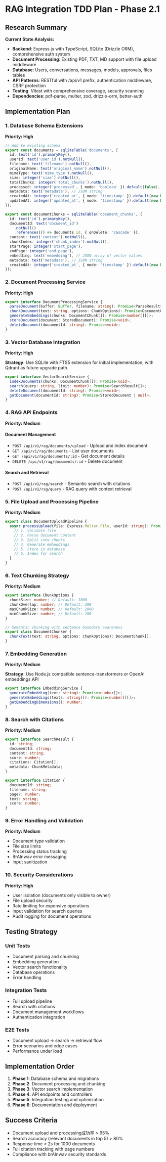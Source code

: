 # RAG Integration TDD Plan - Phase 2.1

## Research Summary

**Current State Analysis:**
- **Backend**: Express.js with TypeScript, SQLite (Drizzle ORM), comprehensive auth system
- **Document Processing**: Existing PDF, TXT, MD support with file upload middleware
- **Database**: Users, conversations, messages, models, approvals, files tables
- **API Patterns**: RESTful with /api/v1 prefix, authentication middleware, CSRF protection
- **Testing**: Vitest with comprehensive coverage, security scanning
- **Dependencies**: pdf-parse, multer, zod, drizzle-orm, better-auth

## Implementation Plan

### 1. Database Schema Extensions
**Priority: High**

```typescript
// Add to existing schema
export const documents = sqliteTable('documents', {
  id: text('id').primaryKey(),
  userId: text('user_id').notNull(),
  filename: text('filename').notNull(),
  originalName: text('original_name').notNull(),
  mimeType: text('mime_type').notNull(),
  size: integer('size').notNull(),
  totalChunks: integer('total_chunks').notNull(),
  processed: integer('processed', { mode: 'boolean' }).default(false),
  metadata: text('metadata'), // JSON string
  createdAt: integer('created_at', { mode: 'timestamp' }).default(new Date()),
  updatedAt: integer('updated_at', { mode: 'timestamp' }).default(new Date()),
});

export const documentChunks = sqliteTable('document_chunks', {
  id: text('id').primaryKey(),
  documentId: text('document_id')
    .notNull()
    .references(() => documents.id, { onDelete: 'cascade' }),
  content: text('content').notNull(),
  chunkIndex: integer('chunk_index').notNull(),
  startPage: integer('start_page'),
  endPage: integer('end_page'),
  embedding: text('embedding'), // JSON array of vector values
  metadata: text('metadata'), // JSON string
  createdAt: integer('created_at', { mode: 'timestamp' }).default(new Date()),
});
```

### 2. Document Processing Service
**Priority: High**

```typescript
export interface DocumentProcessingService {
  parseDocument(buffer: Buffer, filename: string): Promise<ParseResult>;
  chunkDocument(text: string, options: ChunkOptions): Promise<DocumentChunk[]>;
  generateEmbeddings(chunks: DocumentChunk[]): Promise<number[][]>;
  storeDocument(document: StoredDocument): Promise<void>;
  deleteDocument(documentId: string): Promise<void>;
}
```

### 3. Vector Database Integration
**Priority: High**

**Strategy**: Use SQLite with FTS5 extension for initial implementation, with Qdrant as future upgrade path.

```typescript
export interface VectorSearchService {
  indexDocuments(chunks: DocumentChunk[]): Promise<void>;
  search(query: string, limit: number): Promise<SearchResult[]>;
  deleteDocument(documentId: string): Promise<void>;
  getDocument(documentId: string): Promise<StoredDocument | null>;
}
```

### 4. RAG API Endpoints
**Priority: Medium**

#### Document Management
- `POST /api/v1/rag/documents/upload` - Upload and index document
- `GET /api/v1/rag/documents` - List user documents
- `GET /api/v1/rag/documents/:id` - Get document details
- `DELETE /api/v1/rag/documents/:id` - Delete document

#### Search and Retrieval
- `POST /api/v1/rag/search` - Semantic search with citations
- `POST /api/v1/rag/query` - RAG query with context retrieval

### 5. File Upload and Processing Pipeline
**Priority: Medium**

```typescript
export class DocumentUploadPipeline {
  async processUpload(file: Express.Multer.File, userId: string): Promise<UploadResult> {
    // 1. Validate file
    // 2. Parse document content
    // 3. Split into chunks
    // 4. Generate embeddings
    // 5. Store in database
    // 6. Index for search
  }
}
```

### 6. Text Chunking Strategy
**Priority: Medium**

```typescript
export interface ChunkOptions {
  chunkSize: number; // Default: 1000
  chunkOverlap: number; // Default: 200
  maxChunkSize: number; // Default: 2000
  minChunkSize: number; // Default: 200
}

// Semantic chunking with sentence boundary awareness
export class DocumentChunker {
  chunkText(text: string, options: ChunkOptions): DocumentChunk[];
}
```

### 7. Embedding Generation
**Priority: Medium**

**Strategy**: Use Node.js compatible sentence-transformers or OpenAI embeddings API

```typescript
export interface EmbeddingService {
  generateEmbedding(text: string): Promise<number[]>;
  generateEmbeddings(texts: string[]): Promise<number[][]>;
  getEmbeddingDimensions(): number;
}
```

### 8. Search with Citations
**Priority: Medium**

```typescript
export interface SearchResult {
  id: string;
  documentId: string;
  content: string;
  score: number;
  citations: Citation[];
  metadata: ChunkMetadata;
}

export interface Citation {
  documentId: string;
  filename: string;
  page?: number;
  text: string;
  score: number;
}
```

### 9. Error Handling and Validation
**Priority: Medium**

- Document type validation
- File size limits
- Processing status tracking
- BrAInwav error messaging
- Input sanitization

### 10. Security Considerations
**Priority: High**

- User isolation (documents only visible to owner)
- File upload security
- Rate limiting for expensive operations
- Input validation for search queries
- Audit logging for document operations

## Testing Strategy

### Unit Tests
- Document parsing and chunking
- Embedding generation
- Vector search functionality
- Database operations
- Error handling

### Integration Tests
- Full upload pipeline
- Search with citations
- Document management workflows
- Authentication integration

### E2E Tests
- Document upload → search → retrieval flow
- Error scenarios and edge cases
- Performance under load

## Implementation Order

1. **Phase 1**: Database schema and migrations
2. **Phase 2**: Document processing and chunking
3. **Phase 3**: Vector search implementation
4. **Phase 4**: API endpoints and controllers
5. **Phase 5**: Integration testing and optimization
6. **Phase 6**: Documentation and deployment

## Success Criteria

- Document upload and processing成功率 > 95%
- Search accuracy (relevant documents in top 5) > 80%
- Response time < 2s for 1000 documents
- Full citation tracking with page numbers
- Compliance with brAInwav security standards